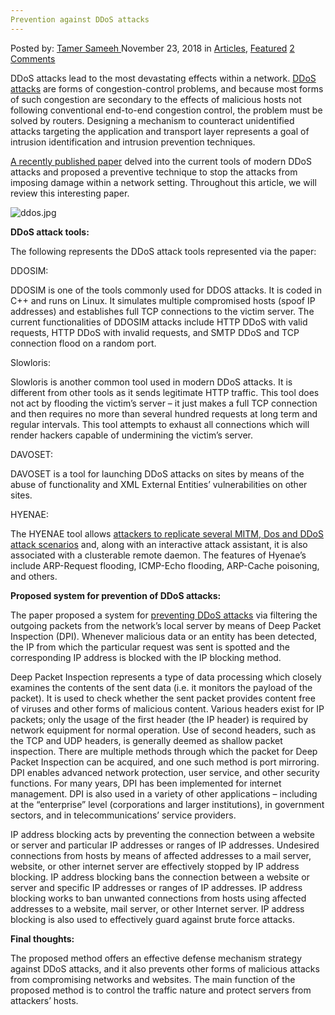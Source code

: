 ```yaml
---
Prevention against DDoS attacks
---
```

<article class="post-listing post-27352 post type-post status-publish format-standard has-post-thumbnail hentry category-articles category-deepdot-news tag-attacks tag-ddos tag-prevention">
    <div class="post-inner">
    <p class="post-meta">
    <span>Posted by: <a href="https://www.deepdotweb.com/author/tamersameeh/" title="">Tamer Sameeh </a></span>
    <span>November 23, 2018</span>
    <span>in <a href="https://www.deepdotweb.com/category/articles/" rel="category tag">Articles</a>, <a href="https://www.deepdotweb.com/category/deepdot-news/" rel="category tag">Featured</a></span>
    <span><a href="https://www.deepdotweb.com/2018/11/23/prevention-against-ddos-attacks/#comments">2 Comments</a></span>
    </p>
    <div class="clear"></div>
    <div class="entry">
    <p>DDoS attacks lead to the most devastating effects within a network. <a href="https://www.deepdotweb.com/2017/11/03/ddos-attack-explained/">DDoS attacks</a> are forms of congestion-control problems, and because most forms of such congestion are secondary to the effects of malicious hosts not following conventional end-to-end congestion control, the problem must be solved by routers. Designing a mechanism to counteract unidentified attacks targeting the application and transport layer represents a goal of intrusion identification and intrusion prevention techniques.</p>
    <p><a href="https://www.academia.edu/37657486/Distributed_Denial_of_Service_DDOS_Attacks_Detection_Mechanism">A recently published paper</a> delved into the current tools of modern DDoS attacks and proposed a preventive technique to stop the attacks from imposing damage within a network setting. Throughout this article, we will review this interesting paper.</p>
    <p><img class="wp-image-27359" src="https://www.deepdotweb.com/wp-content/uploads/2018/11/ddos-jpg.jpeg" alt="ddos.jpg" srcset="https://www.deepdotweb.com/wp-content/uploads/2018/11/ddos-jpg.jpeg 800w, https://www.deepdotweb.com/wp-content/uploads/2018/11/ddos-jpg-300x169.jpeg 300w" sizes="(max-width: 800px) 100vw, 800px" /></p>
    <p><strong>DDoS attack tools:</strong></p>
    <p>The following represents the DDoS attack tools represented via the paper:</p>
    <p>DDOSIM:</p>
    <p>DDOSIM is one of the tools commonly used for DDOS attacks. It is coded in C++ and runs on Linux. It simulates multiple compromised hosts (spoof IP addresses) and establishes full TCP connections to the victim server. The current functionalities of DDOSIM attacks include HTTP DDoS with valid requests, HTTP DDoS with invalid requests, and SMTP DDoS and TCP connection flood on a random port.</p>
    <p>Slowloris:</p>
    <p>Slowloris is another common tool used in modern DDoS attacks. It is different from other tools as it sends legitimate HTTP traffic. This tool does not act by flooding the victim&#8217;s server – it just makes a full TCP connection and then requires no more than several hundred requests at long term and regular intervals. This tool attempts to exhaust all connections which will render hackers capable of undermining the victim’s server.</p>
    <p>DAVOSET:</p>
    <p>DAVOSET is a tool for launching DDoS attacks on sites by means of the abuse of functionality and XML External Entities’ vulnerabilities on other sites.</p>
    <p>HYENAE:</p>
    <p>The HYENAE tool allows <a href="https://www.deepdotweb.com/2018/09/03/interview-with-a-professional-ddos-extortionist/">attackers to replicate several MITM, Dos and DDoS attack scenarios</a> and, along with an interactive attack assistant, it is also associated with a clusterable remote daemon. The features of Hyenae’s include ARP-Request flooding, ICMP-Echo flooding, ARP-Cache poisoning, and others.</p>
    <p><strong>Proposed system for prevention of DDoS attacks:</strong></p>
    <p>The paper proposed a system for <a href="https://www.deepdotweb.com/2017/11/22/anti-ddos-ways-for-vps-and-dedicated-servers/">preventing DDoS attacks</a> via filtering the outgoing packets from the network&#8217;s local server by means of Deep Packet Inspection (DPI). Whenever malicious data or an entity has been detected, the IP from which the particular request was sent is spotted and the corresponding IP address is blocked with the IP blocking method.</p>
    <p>Deep Packet Inspection represents a type of data processing which closely examines the contents of the sent data (i.e. it monitors the payload of the packet). It is used to check whether the sent packet provides content free of viruses and other forms of malicious content. Various headers exist for IP packets; only the usage of the first header (the IP header) is required by network equipment for normal operation. Use of second headers, such as the TCP and UDP headers, is generally deemed as shallow packet inspection. There are multiple methods through which the packet for Deep Packet Inspection can be acquired, and one such method is port mirroring. DPI enables advanced network protection, user service, and other security functions. For many years, DPI has been implemented for internet management. DPI is also used in a variety of other applications – including at the &#8220;enterprise&#8221; level (corporations and larger institutions), in government sectors, and in telecommunications’ service providers.</p>
    <p>IP address blocking acts by preventing the connection between a website or server and particular IP addresses or ranges of IP addresses. Undesired connections from hosts by means of affected addresses to a mail server, website, or other internet server are effectively stopped by IP address blocking. IP address blocking bans the connection between a website or server and specific IP addresses or ranges of IP addresses. IP address blocking works to ban unwanted connections from hosts using affected addresses to a website, mail server, or other Internet server. IP address blocking is also used to effectively guard against brute force attacks.</p>
    <p><strong>Final thoughts:</strong></p>
    <p>The proposed method offers an effective defense mechanism strategy against DDoS attacks, and it also prevents other forms of malicious attacks from compromising networks and websites. The main function of the proposed method is to control the traffic nature and protect servers from attackers&#8217; hosts.</p>
    </div>
    <span style="display:none"><a href="https://www.deepdotweb.com/tag/attacks/" rel="tag">attacks</a> <a href="https://www.deepdotweb.com/tag/ddos/" rel="tag">ddos</a> <a href="https://www.deepdotweb.com/tag/prevention/" rel="tag">prevention</a></span> <span style="display:none" class="updated">2018-11-23</span>
    <div style="display:none" class="vcard author" itemprop="author" itemscope itemtype="http://schema.org/Person"><strong class="fn" itemprop="name"><a href="https://www.deepdotweb.com/author/tamersameeh/" title="Posts by Tamer Sameeh" rel="author">Tamer Sameeh</a></strong></div>
    </div>
</article>


